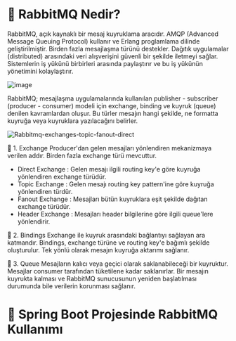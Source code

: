 # 🎯 RabbitMQ Nedir?

RabbitMQ, açık kaynaklı bir mesaj kuyruklama aracıdır. AMQP (Advanced Message Queuing Protocol) kullanır ve Erlang proglamlama dilinde geliştirilmiştir. Birden fazla mesajlaşma türünü destekler. Dağıtık uygulamalar (distributed) arasındaki veri alışverişini güvenli bir şekilde iletmeyi sağlar. Sistemlerin iş yükünü birbirleri arasında paylaştırır ve bu iş yükünün yönetimini kolaylaştırır. 

![image](https://user-images.githubusercontent.com/91599453/231185467-7a5af602-f5f3-4eb8-acff-43370aa7e303.png)

RabbitMQ; mesajlaşma uygulamalarında kullanılan publisher - subscriber (producer - consumer) modeli için exchange, binding ve kuyruk (queue) denilen kavramlardan oluşur. Bu türler mesajın hangi şekilde, ne formatta kuyruğa veya kuyruklara yazılacağını belirler. 

![Rabbitmq-exchanges-topic-fanout-direct](https://user-images.githubusercontent.com/91599453/231192496-53bddec3-7b1a-401e-aab0-cedc0d6161f8.png)

🎯 1. Exchange
  Producer'dan gelen mesajları yönlendiren mekanizmaya verilen addır. Birden fazla exchange türü mevcuttur.
  - Direct Exchange : Gelen mesajı ilgili routing key'e göre kuyruğa yönlendiren exchange türüdür.
  - Topic Exchange : Gelen mesajı routing key pattern'ine göre kuyruğa yönlendiren türdür.
  - Fanout Exchange : Mesajları bütün kuyruklara eşit şekilde dağıtan exchange türüdür.
  - Header Exchange : Mesajları header bilgilerine göre ilgili queue'lere yönlendirir.

🎯 2. Bindings
  Exchange ile kuyruk arasındaki bağlantıyı sağlayan ara katmandır. Bindings, exchange türüne ve routing key'e bağımlı şekilde oluşturulur. Tek yönlü olarak mesajın kuyruğa aktarımı sağlanır.

🎯 3. Queue
  Mesajların kalıcı veya geçici olarak saklanabileceği bir kuyruktur. Mesajlar consumer tarafından tüketilene kadar saklanırlar. Bir mesajın kuyrukta kalması ve RabbitMQ sunucusunun yeniden başlatılması durumunda bile verilerin korunması sağlanır.

# 📌 Spring Boot Projesinde RabbitMQ Kullanımı
